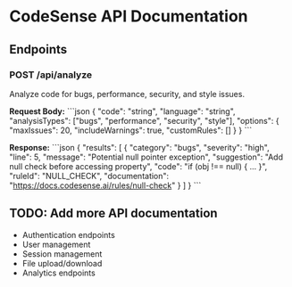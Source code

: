 # CodeSense API Documentation

## Endpoints

### POST /api/analyze
Analyze code for bugs, performance, security, and style issues.

**Request Body:**
\`\`\`json
{
  "code": "string",
  "language": "string",
  "analysisTypes": ["bugs", "performance", "security", "style"],
  "options": {
    "maxIssues": 20,
    "includeWarnings": true,
    "customRules": []
  }
}
\`\`\`

**Response:**
\`\`\`json
{
  "results": [
    {
      "category": "bugs",
      "severity": "high",
      "line": 5,
      "message": "Potential null pointer exception",
      "suggestion": "Add null check before accessing property",
      "code": "if (obj !== null) { ... }",
      "ruleId": "NULL_CHECK",
      "documentation": "https://docs.codesense.ai/rules/null-check"
    }
  ]
}
\`\`\`

## TODO: Add more API documentation
- Authentication endpoints
- User management
- Session management
- File upload/download
- Analytics endpoints
